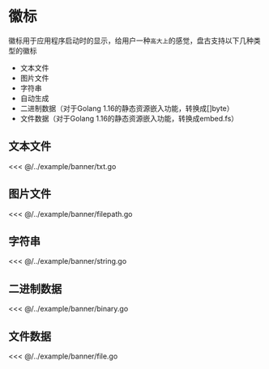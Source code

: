 # 徽标

徽标用于应用程序启动时的显示，给用户一种`高大上`的感觉，盘古支持以下几种类型的徽标

- 文本文件
- 图片文件
- 字符串
- 自动生成
- 二进制数据（对于Golang 1.16的静态资源嵌入功能，转换成[]byte）
- 文件数据（对于Golang 1.16的静态资源嵌入功能，转换成embed.fs）

## 文本文件

<<< @/../example/banner/txt.go

## 图片文件

<<< @/../example/banner/filepath.go

## 字符串

<<< @/../example/banner/string.go

## 二进制数据

<<< @/../example/banner/binary.go

## 文件数据

<<< @/../example/banner/file.go
